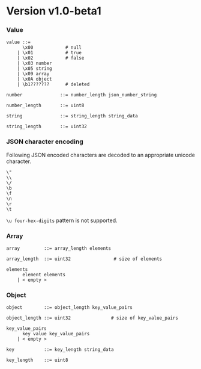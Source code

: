 # Version v1.0-beta1

### Value

```
value ::=
      \x00            # null
    | \x01            # true
    | \x02            # false
    | \x03 number
    | \x05 string
    | \x09 array
    | \x0A object
    | \b1???????      # deleted

number              ::= number_length json_number_string

number_length       ::= uint8

string              ::= string_length string_data

string_length       ::= uint32
```

### JSON character encoding
Following JSON encoded characters are decoded to an appropriate unicode character.
```
\"
\\
\/
\b
\f
\n
\r
\t
```
`\u four-hex-digits` pattern is not supported.

### Array

```
array         ::= array_length elements

array_length  ::= uint32                # size of elements

elements
      element elements
    | < empty >
```

### Object

```
object        ::= object_length key_value_pairs

object_length ::= uint32               # size of key_value_pairs
 
key_value_pairs
      key value key_value_pairs
    | < empty >

key           ::= key_length string_data

key_length    ::= uint8
```
